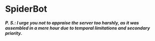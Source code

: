# SpiderBot

<h5>P. S.: I urge you not to appraise the server too harshly, as it was assembled in a mere hour due to temporal limitations and secondary priority.</h5>
